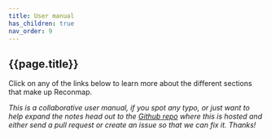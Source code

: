 ```yaml
---
title: User manual
has_children: true
nav_order: 9
---
```


## {{page.title}}

Click on any of the links below to learn more about the different sections that make up Reconmap.

_This is a collaborative user manual, if you spot any typo, or just want to help expand the notes head out to the [Github repo](https://github.com/Reconmap/dotorg-website) where this is hosted and either send a pull request or create an issue so that we can fix it. Thanks!_